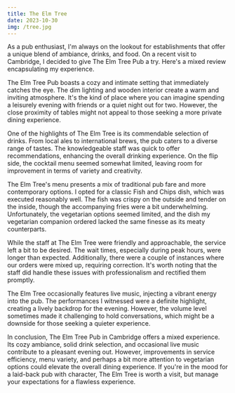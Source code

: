 ```yaml
---
title: The Elm Tree
date: 2023-10-30
img: /tree.jpg
---
```


As a pub enthusiast, I'm always on the lookout for establishments that offer a unique blend of ambiance, drinks, and food. On a recent visit to Cambridge, I decided to give The Elm Tree Pub a try. Here's a mixed review encapsulating my experience.

The Elm Tree Pub boasts a cozy and intimate setting that immediately catches the eye. The dim lighting and wooden interior create a warm and inviting atmosphere. It's the kind of place where you can imagine spending a leisurely evening with friends or a quiet night out for two. However, the close proximity of tables might not appeal to those seeking a more private dining experience.

One of the highlights of The Elm Tree is its commendable selection of drinks. From local ales to international brews, the pub caters to a diverse range of tastes. The knowledgeable staff was quick to offer recommendations, enhancing the overall drinking experience. On the flip side, the cocktail menu seemed somewhat limited, leaving room for improvement in terms of variety and creativity.

The Elm Tree's menu presents a mix of traditional pub fare and more contemporary options. I opted for a classic Fish and Chips dish, which was executed reasonably well. The fish was crispy on the outside and tender on the inside, though the accompanying fries were a bit underwhelming. Unfortunately, the vegetarian options seemed limited, and the dish my vegetarian companion ordered lacked the same finesse as its meaty counterparts.

While the staff at The Elm Tree were friendly and approachable, the service left a bit to be desired. The wait times, especially during peak hours, were longer than expected. Additionally, there were a couple of instances where our orders were mixed up, requiring correction. It's worth noting that the staff did handle these issues with professionalism and rectified them promptly.

The Elm Tree occasionally features live music, injecting a vibrant energy into the pub. The performances I witnessed were a definite highlight, creating a lively backdrop for the evening. However, the volume level sometimes made it challenging to hold conversations, which might be a downside for those seeking a quieter experience.

In conclusion, The Elm Tree Pub in Cambridge offers a mixed experience. Its cozy ambiance, solid drink selection, and occasional live music contribute to a pleasant evening out. However, improvements in service efficiency, menu variety, and perhaps a bit more attention to vegetarian options could elevate the overall dining experience. If you're in the mood for a laid-back pub with character, The Elm Tree is worth a visit, but manage your expectations for a flawless experience.
